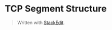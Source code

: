 # TCP Segment Structure



> Written with [StackEdit](https://stackedit.io/).
<!--stackedit_data:
eyJoaXN0b3J5IjpbLTEzMzY4NTQ4MTJdfQ==
-->